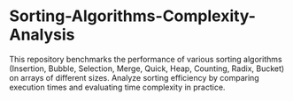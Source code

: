 # Sorting-Algorithms-Complexity-Analysis
This repository benchmarks the performance of various sorting algorithms (Insertion, Bubble, Selection, Merge, Quick, Heap, Counting, Radix, Bucket) on arrays of different sizes. Analyze sorting efficiency by comparing execution times and evaluating time complexity in practice.
